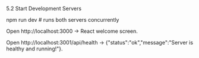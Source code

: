5.2 Start Development Servers

npm run dev           # runs both servers concurrently

Open http://localhost:3000 → React welcome screen.

Open http://localhost:3001/api/health → {"status":"ok","message":"Server is healthy and running!"}.
